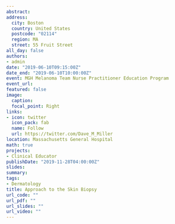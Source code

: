 ```yaml
---
abstract:
address:
  city: Boston
  country: United States
  postcode: "02114"
  region: MA
  street: 55 Fruit Street
all_day: false
authors: 
- admin
date: "2019-06-10T09:15:00Z"
date_end: "2019-06-10T10:00:00Z"
event: MGH Melanoma Team Nurse Practitioner Education Program
event_url: 
featured: false
image:
  caption: 
  focal_point: Right
links:
- icon: twitter
  icon_pack: fab
  name: Follow
  url: https://twitter.com/Dave_M_Miller
location: Massachusetts General Hospital
math: true
projects:
- Clinical Educator 
publishDate: "2019-11-28T04:00:00Z"
slides:  
summary: 
tags:
- Dermatology
title: Approach to the Skin Biopsy
url_code: ""
url_pdf: ""
url_slides: ""
url_video: ""
---
```

